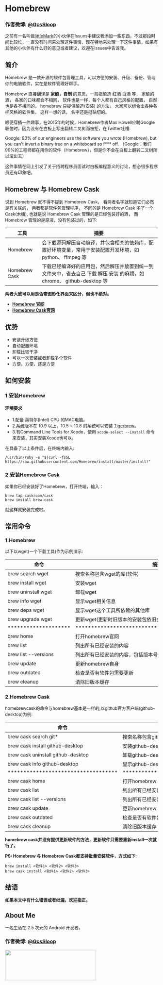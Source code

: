 # Homebrew

### 作者微博: [@GcsSloop](http://weibo.com/GcsSloop)

之前有一名叫做[littleMark](https://github.com/madongqiang2201)的小伙伴在Issues中建议我添加一些东西，不过那段时间比较忙，一直没有时间来处理这件事情，现在特地来处理一下这件事情，如果有其他的小伙伴有什么好的意见或者建议，欢迎在Issues中告诉我。

## 简介

Homebrew 是一款开源的软件包管理工具，可以方便的安装、升级、备份、管理你的电脑软件，实在是软件管理好帮手。

Homebrew 直接翻译是 **家酿，自制** 的意思，一般指酿造 红酒 白酒 等， 家酿的酒， 各家的口味都会不相同， 软件也是一样，每个人都有自己风格的配置， 自然也是各不相同的， homebrew 只提供酿造(安装) 的方法， 大家可以组合出各种各样风格的软件集， 这样一想的话， 名字还是挺贴切的。


顺便穿插一件趣事，在2015年的时候，Homebrew作者Max Howell应聘Google职位时，因为没有在白板上写出翻转二叉树而被拒，在Twitter吐槽: 
>>
Google: 90% of our engineers use the software you wrote (Homebrew), but you can't invert a binary tree on a whiteboard so f*** off.
（Google：我们90%的工程师都在用你的软件（Homebrew），但是你不会在白板上翻转二叉树所以滚出去）

这件事情在网上引发了关于招聘程序员面试时白板编程意义的讨论，想必很多程序员还有印象吧。

## Homebrew 与 Homebrew Cask

说到 Homebrew 就不得不提到 Homebrew Cask， 看两者名字就知道它们必然是有关联的， 两者都是软件包管理程序， 不同的是 Homebrew Cask 多了一个 Cask(木桶), 也就是说 Homebrew Cask 管理的是已经包装好的酒， 而 Homebrew 管理的是原液，没有包装过的，如下:

工具          | 摘要
--------------|----------------------
Homebrew      | 会下载源码解压自动编译，并包含相关的依赖库，配置好环境变量，常用于安装配置开发环境，如 python、 ffmpeg 等
Homebrew Cask | 下载已经编译好的应用包，然后解压并放置到统一到文件夹中，省去自己 下载 解压 安装 的麻烦，如 chrome、 github-desktop 等

>
**两者大致可以用是否带图形化界面来区分，但也不绝对。**

* [**Homebrew 官网**](http://brew.sh/index_zh-cn.html)
* [**Homebrew Cask官网**](https://caskroom.github.io/)

## 优势

* 安装升级方便
* 自动配置环境
* 卸载比较干净
* 可以一次安装或者卸载多个软件
* 方便，方便，还是方便

## 如何安装

### 1.安装Homebrew

#### 环境要求

* 1.配备 英特尔(Intel) CPU 的MAC电脑。
* 2.系统版本在 10.9 以上，10.5 ~ 10.8 的系统可以安装 [Tigerbrew](https://github.com/mistydemeo/tigerbrew)。
* 3.有Command Line Tools for Xcode，使用 `xcode-select --install` 命令来安装，其实安装Xcode也可以。

在具备了以上条件后，在终端内输入:

``` shell
/usr/bin/ruby -e "$(curl -fsSL https://raw.githubusercontent.com/Homebrew/install/master/install)"
```

### 2.安装Homebrew Cask

如果你已经安装好了Homebrew，打开终端，输入：

```
brew tap caskroom/cask
brew install brew-cask
```

就这样就安装完成啦。


## 常用命令

### 1.Homebrew

以下以wget(一个下载工具)作为示例演示:

命令                 | 摘要
---------------------|--------------------------------
brew search wget     | 搜索名称包含wget的库(软件)
brew install wget    | 安装wget
brew uninstall wget  | 卸载wget
brew info wget       | 显示wget相关信息
brew deps wget       | 显示wget这个工具所依赖的其他库
brew upgrade wget    | 更新wget(更新时旧版本的安装包依旧会保存在你的电脑上)
******************** | **************************************************** 
brew home            | 打开homebrew官网
brew list            | 列出所有已经安装的内容
brew list --versions | 列出所有已经安装的内容，包括版本号
brew update          | 更新homebrew自身
brew outdated        | 检查是否有软件包需要更新
brew cleanup         | 清除旧版本缓存

### 2.Homebrew Cask

homebrewcask的命令与homebrew基本是一样的,以github官方客户端(github-desktop)为例:

命令                                | 摘要
------------------------------------|--------------------------------
brew cask search git*               | 搜索名称包含git的软件(*表示通配)，在结果里面有github-desktop
brew cask install github-desktop    | 安装github-desktop
brew cask uninstall github-desktop  | 卸载github-desktop
brew cask info github-desktop       | 显示github-desktop相关信息
*********************************** | **************************************************** 
brew cask home                      | 打开homebrew cask官网
brew cask list                      | 列出所有已经安装的软件
brew cask list --versions           | 列出所有已经安装的软件，包括版本号
brew cask update                    | 更新homebrew cask自身
brew cask outdated                  | 检查是否有软件包需要更新
brew cask cleanup                   | 清除旧版本缓存

>
**homebrew cask并没有提供更新软件的方法，更新软件只需要重新install一次就行了。**

**PS: Homebrew 与 Homebrew Cask都支持批量安装软件，方式如下:**

```
brew install <软件1> <软件2> <软件3>
brew cask install <软件1> <软件2> <软件3>
```

## 结语

**如果本文中有什么错误或者纰漏，欢迎指正。**

## About Me

一名生活在 2.5 次元的 Android 开发者。

### 作者微博: [@GcsSloop](http://weibo.com/GcsSloop)

<a href="https://github.com/GcsSloop/README/blob/master/README.md" target="_blank"> <img src="http://ww4.sinaimg.cn/large/005Xtdi2gw1f1qn89ihu3j315o0dwwjc.jpg" width=300 height=100 /> </a>
